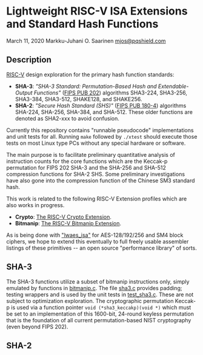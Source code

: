 # Lightweight RISC-V ISA Extensions and Standard Hash Functions

March 11, 2020  Markku-Juhani O. Saarinen <mjos@pqshield.com>

##	Description

[RISC-V](https://riscv.org/) design exploration for the primary hash
function standards:

*	**SHA-3**: 
	*"SHA-3 Standard: Permutation-Based Hash and Extendable-Output Functions"* 
	([FIPS PUB 202](https://doi.org/10.6028/NIST.FIPS.202))
	algorithms SHA3-224, SHA3-256, SHA3-384, SHA3-512, SHAKE128, and SHAKE256.
*	**SHA-2**: *"Secure Hash Standard (SHS)"* 
	([FIPS PUB 180-4](https://doi.org/10.6028/NIST.FIPS.180-4))
	algorithms SHA-224, SHA-256, SHA-384, and SHA-512.
	These older functions are denoted as SHA2-xxx to avoid confusion.

Currently this repository contains "runnable pseudocode" implementations
and unit tests for all. Running `make` followed by `./xtest` should execute
those tests on most Linux type PCs without any special hardware or software.

The main purpose is to facilitate preliminary quantitative analysis of 
instruction counts for the core functions which are the Keccak-p permutation
for FIPS 202 SHA-3 and the SHA-256 and SHA-512 compression functions for 
SHA-2 SHS. Some preliminary investigations have also gone into the 
compression function of the Chinese SM3 standard hash.

This work is related to the following RISC-V Extension profiles which
are also works in progress.

*	**Crypto**:
	[The RISC-V Crypto Extension](https://github.com/scarv/riscv-crypto).
*	**Bitmanip**:
	[The RISC-V Bitmanip Extension](https://github.com/riscv/riscv-bitmanip).

As is being done with ["lwaes_isa"](https://github.com/mjosaarinen/lwaes_isa) 
for AES-128/192/256 and SM4 block ciphers, we hope to extend this eventually
to full freely usable assembler listings of these primitives -- an open
source "performance library" of sorts.

##	SHA-3

The SHA-3 functions utilize a subset of bitmanip instructions only, simply
emulated by functions in [bitmanip.c](bitmanip.h). The file [sha3.c](sha3.c)
provides padding; testing wrappers and is used by the unit tests in
[test_sha3.c](test_sha3.c). These are not subject to optimization exploration.
The cryptographic permutation Keccak-p is used via a function pointer
`void (*sha3_keccakp)(void *)` which must be set to an implementation of
this 1600-bit, 24-round keyless permutation that is the foundation of all
current permutation-based NIST cryptography (even beyond FIPS 202).

##	SHA-2



